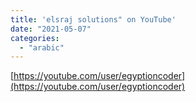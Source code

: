 ```yaml
---
title: 'elsraj solutions" on YouTube'
date: "2021-05-07"
categories:
  - "arabic"
---
```


[https://youtube.com/user/egyptioncoder](https://youtube.com/user/egyptioncoder)
